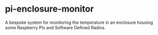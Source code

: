 # pi-enclosure-monitor
A bespoke system for monitoring the temperature in an enclosure housing some Raspberry PIs and Software Defined Radios. 

